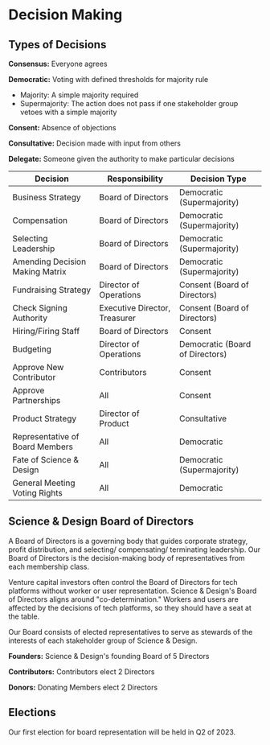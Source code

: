 # Decision Making

## Types of Decisions

**Consensus:** Everyone agrees

**Democratic:** Voting with defined thresholds for majority rule
- Majority: A simple majority required
- Supermajority: The action does not pass if one stakeholder group vetoes with a simple majority

**Consent:** Absence of objections

**Consultative:** Decision made with input from others

**Delegate:** Someone given the authority to make particular decisions

| Decision                        | Responsibility                | Decision Type                   |
| ------------------------------- | ----------------------------- | ------------------------------- |
| Business Strategy               | Board of Directors            | Democratic (Supermajority)      |
| Compensation                    | Board of Directors            | Democratic (Supermajority)      |
| Selecting Leadership            | Board of Directors            | Democratic (Supermajority)      |
| Amending Decision Making Matrix | Board of Directors            | Democratic (Supermajority)      |
| Fundraising Strategy            | Director of Operations        | Consent (Board of Directors)    |
| Check Signing Authority         | Executive Director, Treasurer | Consent (Board of Directors)    |
| Hiring/Firing Staff             | Board of Directors            | Consent                         |
| Budgeting                       | Director of Operations        | Democratic (Board of Directors) |
| Approve New Contributor         | Contributors                  | Consent                         |
| Approve Partnerships            | All                           | Consent                         |
| Product Strategy                | Director of Product           | Consultative                    |
| Representative of Board Members | All                           | Democratic                      |
| Fate of Science & Design        | All                           | Democratic (Supermajority)      |
| General Meeting Voting Rights   | All                           | Democratic                      |

## Science & Design Board of Directors
A Board of Directors is a governing body that guides corporate strategy, profit distribution, and selecting/ compensating/ terminating leadership. 
Our Board of Directors is the decision-making body of representatives from each membership class.

Venture capital investors often control the Board of Directors for tech platforms without worker or user representation. 
Science & Design's Board of Directors aligns around "co-determination." Workers and users are affected by the decisions of tech platforms, 
so they should have a seat at the table.

Our Board consists of elected representatives to serve as stewards of the interests of each stakeholder group of Science & Design.

**Founders:**
Science & Design's founding Board of 5 Directors

**Contributors:**
Contributors elect 2 Directors

**Donors:**
Donating Members elect 2 Directors

## Elections 

Our first election for board representation will be held in Q2 of 2023.

